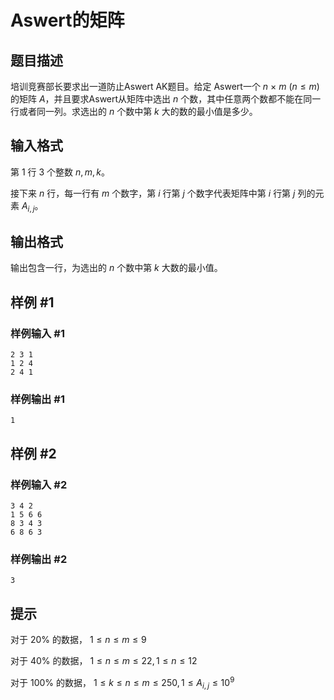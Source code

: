 # Aswert的矩阵

## 题目描述

培训竞赛部长要求出一道防止Aswert AK题目。给定 Aswert一个 $n$ × $m$ $(n \leq m)$ 的矩阵 $A$，并且要求Aswert从矩阵中选出 $n$ 个数，其中任意两个数都不能在同一行或者同一列。求选出的 $n$ 个数中第 $k$ 大的数的最小值是多少。

## 输入格式

第 $1$ 行 $3$ 个整数 $n, m, k$。

接下来 $n$ 行，每一行有 $m$ 个数字，第 $i$ 行第 $j$ 个数字代表矩阵中第 $i$ 行第 $j$ 列的元素 $A_{i,j}$。

## 输出格式

输出包含一行，为选出的 $n$ 个数中第 $k$ 大数的最小值。

## 样例 #1

### 样例输入 #1

```
2 3 1
1 2 4
2 4 1
```

### 样例输出 #1

```
1
```

## 样例 #2

### 样例输入 #2

```
3 4 2
1 5 6 6
8 3 4 3
6 8 6 3
```

### 样例输出 #2

```
3
```

## 提示

对于 $20$% 的数据， $1 \leq n \leq m \leq 9$

对于 $40$% 的数据， $1 \leq n \leq m \leq 22, 1 \leq n \leq 12$

对于 $100$% 的数据， $1 \leq k \leq n \leq m \leq 250, 1 \leq A_{i,j} \leq 10^9$